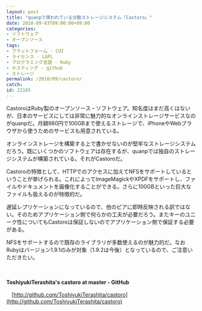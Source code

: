 ```yaml
---
layout: post
title: "quanpで使われている分散ストレージシステム「Castoro」"
date: 2010-09-03T09:00:00+09:00
categories:
- ソフトウェア
- オープンソース
tags: 
- プラットフォーム - CUI
- ライセンス - LGPL
- プログラミング言語 - Ruby
- ホスティング - github
- ストレージ
permalink: /2010/09/castoro/
catch: 
id: 22165
---
```

CastoroはRuby製のオープンソース・ソフトウェア。知名度はまだ高くはないが、日本のサービスにしては非常に魅力的なオンラインストレージサービスなのがquanpだ。月額980円で100GBまで使えるストレージで、iPhoneやWebブラウザから使うためのサービスも用意されている。

  

オンラインストレージを構築する上で書かせないのが堅牢なストレージシステムだろう。既にいくつかのソフトウェアは存在するが、quanpでは独自のストレージシステムが構築されている。それがCastoroだ。

  
<!--more-->

Castoroの特徴として、HTTPでのアクセスに加えてNFSをサポートしているということが挙げられる。これによってImageMagickやXPDFをサポートし、ファイルやドキュメントを画像化することができる。さらに100GBといった巨大なファイルも扱えるのが特徴的だ。

  

遅延レプリケーションになっているので、他のピアに即時反映される訳ではない。そのためアプリケーション側で何らかの工夫が必要だろう。またキーのユニーク性についてもCastoroは保証しないのでアプリケーション側で保証する必要がある。

  

NFSをサポートするので既存のライブラリが多数使えるのが魅力的だ。なおRubyはバージョン1.9.1のみが対象（1.9.2は今後）となっているので、ご注意いただきたい。

  

　

  

**ToshiyukiTerashita's castoro at master - GitHub**  
  
　[http://github.com/ToshiyukiTerashita/castoro](http://github.com/ToshiyukiTerashita/castoro)

  
